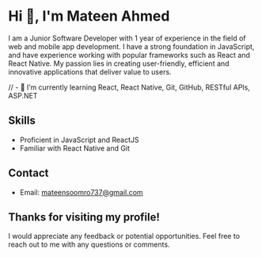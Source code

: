 <h1 text-align='center'>Hi 👋, I'm Mateen Ahmed</h1>

<!--
**MateenAhmed737/MateenAhmed737** is a ✨ _special_ ✨ repository because its `README.md` (this file) appears on your GitHub profile.

Here are some ideas to get you started:

- 🔭 I’m currently working on ...
- 🌱 I’m currently learning React, React Native, Git, GitHub, RESTful APIs, ASP.NET
- 👯 I’m looking to collaborate on ...
- 🤔 I’m looking for help with ...
- 💬 Ask me about ...
- 📫 How to reach me: ...
- 😄 Pronouns: ...
- ⚡ Fun fact: ...
-->
I am a Junior Software Developer with 1 year of experience in the field of web and mobile app development. I have a strong foundation in JavaScript, and have experience working with popular frameworks such as React and React Native. My passion lies in creating user-friendly, efficient and innovative applications that deliver value to users.

// - 🌱 I’m currently learning React, React Native, Git, GitHub, RESTful APIs, ASP.NET

## Skills
- Proficient in JavaScript and ReactJS
- Familiar with React Native and Git

## Contact
- Email: mateensoomro737@gmail.com

## Thanks for visiting my profile!
I would appreciate any feedback or potential opportunities. Feel free to reach out to me with any questions or comments.
